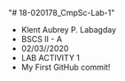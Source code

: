 "# 18-020178_CmpSc-Lab-1" 
- Klent Aubrey P. Labagday
- BSCS II - A
- 02/03//2020
- LAB ACTIVITY 1
- My First GitHub commit!
